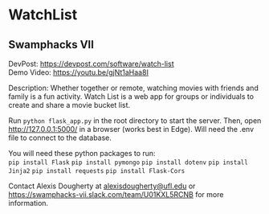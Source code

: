 # WatchList
## Swamphacks VII

DevPost: https://devpost.com/software/watch-list <br>
Demo Video: https://youtu.be/gjNt1aHaa8I

Description: Whether together or remote, watching movies with friends and family is a fun activity. Watch List is a web app for groups or individuals to create and share a movie bucket list.

Run `python flask_app.py` in the root directory to start the server. Then, open  http://127.0.0.1:5000/ in a browser (works best in Edge). Will need the .env file to connect to the database. 

You will need these python packages to run: <br>
`pip install Flask`
`pip install pymongo`
`pip install dotenv`
`pip install Jinja2`
`pip install requests`
`pip install Flask-Cors`

Contact Alexis Dougherty at alexisdougherty@ufl.edu or https://swamphacks-vii.slack.com/team/U01KXL5RCNB for more information.

